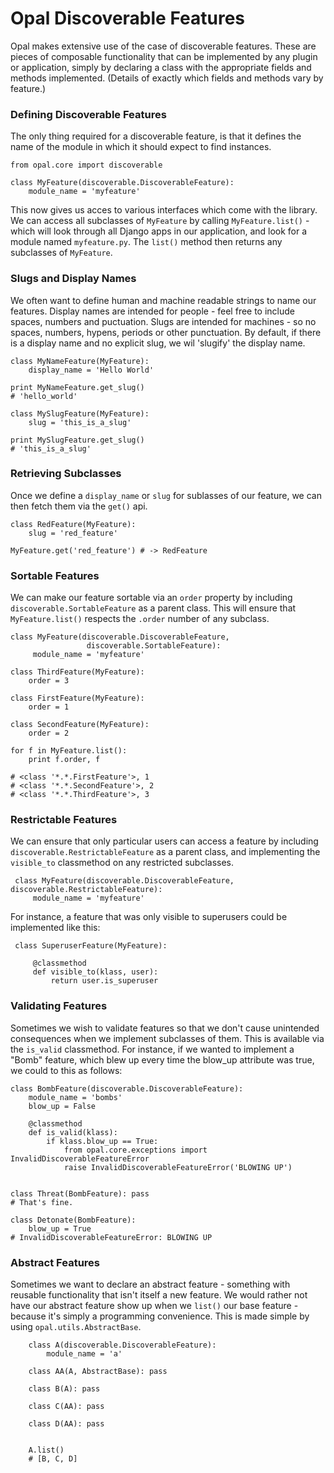# Opal Discoverable Features

Opal makes extensive use of the case of discoverable features. These are pieces of
composable functionality that can be implemented by any plugin or application,
simply by declaring a class with the appropriate fields and methods implemented. (Details
of exactly which fields and methods vary by feature.)

### Defining Discoverable Features

The only thing required for a discoverable feature, is that it defines the name of
the module in which it should expect to find instances.

    from opal.core import discoverable

    class MyFeature(discoverable.DiscoverableFeature):
        module_name = 'myfeature'


This now gives us acces to various interfaces which come with the library. We can access
all subclasses of `MyFeature` by calling `MyFeature.list()` - which will look through all
Django apps in our application, and look for a module named `myfeature.py`. The `list()`
method then returns any subclasses of `MyFeature`.

### Slugs and Display Names

We often want to define human and machine readable strings to name our features. Display
names are intended for people - feel free to include spaces, numbers and puctuation. Slugs
are intended for machines - so no spaces, numbers, hypens, periods or other punctuation. By
default, if there is a display name and no explicit slug, we wil 'slugify' the display name.

    class MyNameFeature(MyFeature):
        display_name = 'Hello World'

    print MyNameFeature.get_slug()
    # 'hello_world'

    class MySlugFeature(MyFeature):
        slug = 'this_is_a_slug'

    print MySlugFeature.get_slug()
    # 'this_is_a_slug'

### Retrieving Subclasses

Once we define a `display_name` or `slug` for sublasses of our feature, we can then fetch them via
the `get()` api.

    class RedFeature(MyFeature):
        slug = 'red_feature'

    MyFeature.get('red_feature') # -> RedFeature


### Sortable Features

We can make our feature sortable via an `order` property by including
 `discoverable.SortableFeature` as a parent class. This will ensure that `MyFeature.list()`
 respects the `.order` number of any subclass.


    class MyFeature(discoverable.DiscoverableFeature,
                     discoverable.SortableFeature):
         module_name = 'myfeature'

    class ThirdFeature(MyFeature):
        order = 3

    class FirstFeature(MyFeature):
        order = 1

    class SecondFeature(MyFeature):
        order = 2

    for f in MyFeature.list():
        print f.order, f

    # <class '*.*.FirstFeature'>, 1
    # <class '*.*.SecondFeature'>, 2
    # <class '*.*.ThirdFeature'>, 3


### Restrictable Features

We can ensure that only particular users can access a feature by including
 `discoverable.RestrictableFeature` as a parent class, and implementing the `visible_to`
 classmethod on any restricted subclasses.

     class MyFeature(discoverable.DiscoverableFeature, discoverable.RestrictableFeature):
         module_name = 'myfeature'

 For instance, a feature that was only visible to superusers could be implemented like this:

     class SuperuserFeature(MyFeature):

         @classmethod
         def visible_to(klass, user):
             return user.is_superuser

### Validating Features

Sometimes we wish to validate features so that we don't cause unintended consequences when
we implement subclasses of them. This is available via the `is_valid` classmethod. For instance,
if we wanted to implement a "Bomb" feature, which blew up every time the blow_up attribute was
true, we could to this as follows:

    class BombFeature(discoverable.DiscoverableFeature):
        module_name = 'bombs'
        blow_up = False

        @classmethod
        def is_valid(klass):
            if klass.blow_up == True:
                from opal.core.exceptions import InvalidDiscoverableFeatureError
                raise InvalidDiscoverableFeatureError('BLOWING UP')


    class Threat(BombFeature): pass
    # That's fine.

    class Detonate(BombFeature):
        blow_up = True
    # InvalidDiscoverableFeatureError: BLOWING UP

### Abstract Features

Sometimes we want to declare an abstract feature - something with reusable functionality
that isn't itself a new feature. We would rather not have our abstract feature show up
when we `list()` our base feature - because it's simply a programming convenience. This
is made simple by using `opal.utils.AbstractBase`.

        class A(discoverable.DiscoverableFeature):
            module_name = 'a'

        class AA(A, AbstractBase): pass

        class B(A): pass

        class C(AA): pass

        class D(AA): pass


        A.list()
        # [B, C, D]

